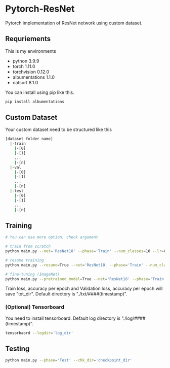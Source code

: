 # Pytorch-ResNet
Pytorch implementation of ResNet network using custom dataset.

## Requriements
This is my environments

- python 3.9.9
- torch 1.11.0
- torchvision 0.12.0
- albumentations 1.1.0
- natsort 8.1.0

You can install using pip like this.
```bash
pip install albumentations
```

## Custom Dataset
Your custom dataset need to be structured like this
```bash
[dataset folder name]
  |-train
    |-[0]
    |-[1]
    ...
    |-[n]
  |-val
    |-[0]
    |-[1]
    ...
    |-[n]
  |-test
    |-[0]
    |-[1]
    ...
    |-[n] 
```

## Training
```bash
# You can use more option, check argument

# train from scratch
python main.py --net='ResNet18' --phase='Train' --num_classes=10 --lr=0.1 --epochs=100

# resume training
python main.py --resume=True --net='ResNet18' --phase='Train' --num_classes=10 --lr=0.1 --epochs=100

# fine-tuning (ImageNet)
python main.py --pretrained_model=True --net='ResNet18' --phase='Train' --num_classes=10 --lr=0.1 --epochs=100
```
Train loss, accuracy per epoch and Validation loss, accuracy per epoch will save "txt_dir".
Default directory is "./txt/####(timestamp)".

### (Optional) Tensorboard
You need to install tensorboard.
Default log directory is "./log/####(timestamp)".
```bash
tensorbaord --logdir='log_dir'
```

## Testing
```bash
python main.py --phase='Test' --chk_dir='checkpoint_dir'
```

